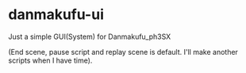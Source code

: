 # danmakufu-ui
Just a simple GUI(System) for Danmakufu_ph3SX

(End scene, pause script and replay scene is default. I'll make another scripts when I have time).
